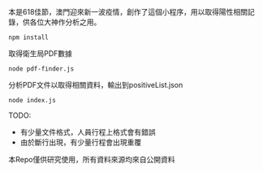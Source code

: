 本是618佳節，澳門迎來新一波疫情，創作了這個小程序，用以取得陽性相關記錄，供各位大神作分析之用。

```
npm install
```

取得衛生局PDF數據
```
node pdf-finder.js
```

分析PDF文件以取得相關資料，輸出到positiveList.json
```
node index.js
```

TODO:
* 有少量文件格式，人員行程上格式會有錯誤
* 由於斷行出現，有少量行程會出現重覆

本Repo僅供研究使用，所有資料來源均來自公開資料